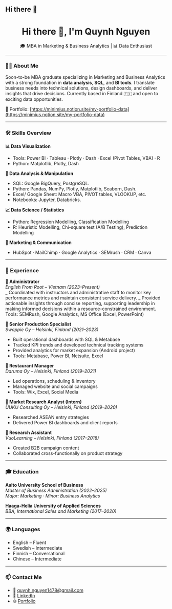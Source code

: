 ## Hi there 👋

<!--
**FeniceVi7/FeniceVi7** is a ✨ _special_ ✨ repository because its `README.md` (this file) appears on your GitHub profile.

Here are some ideas to get you started:

- 🔭 I’m currently working on ...
- 🌱 I’m currently learning ...
- 👯 I’m looking to collaborate on ...
- 🤔 I’m looking for help with ...
- 💬 Ask me about ...
- 📫 How to reach me: ...
- 😄 Pronouns: ...
- ⚡ Fun fact: ...
-->

<h1 align="center">Hi there 👋, I'm Quynh Nguyen</h1>
<p align="center">
  🎓 MBA in Marketing & Business Analytics | 📊 Data Enthusiast 
</p>

---

### 👩‍💻 About Me
Soon-to-be MBA graduate specializing in Marketing and Business Analytics with a strong foundation in **data analysis**, **SQL**, and **BI tools**. I translate business needs into technical solutions, design dashboards, and deliver insights that drive decisions. Currently based in Finland 🇫🇮 and open to exciting data opportunities.

🔗 Portfolio: [https://minimius.notion.site/my-portfolio-data](https://minimius.notion.site/my-portfolio-data)

---

### 🛠 Skills Overview

**📊 Data Visualization**  
- Tools: Power BI · Tableau · Plotly · Dash · Excel (Pivot Tables, VBA) · R
- Python: Matplotlib, Plotly, Dash

**📑 Data Analysis & Manipulation**  
- SQL: Google BigQuery, PostgreSQL.
- Python: Pandas, NumPy, Plotly, Matplotlib, Seaborn, Dash.
- Excel/ Google Sheet: Macro VBA, PIVOT tables, VLOOKUP, etc.
- Notebooks: Jupyter, Databricks.

**📈 Data Science / Statistics**  
- Python: Regression Modelling, Classification Modelling
- R: Heuristic Modelling, Chi-square test (A/B Testing), Prediction Modelling

**🧰 Marketing & Communication**  
- HubSpot · MailChimp · Google Analytics · SEMrush · CRM · Canva

---

### 💼 Experience

**📌 Administrator**  
*English From Root – Vietnam (2023–Present)*  
_ Coordinated with instructors and administrative staff to monitor key performance metrics and maintain consistent service delivery.
_ Provided actionable insights through concise reporting, supporting leadership in making informed decisions within a resource-constrained environment.
Tools: SEMRush, Google Analytics, MS Office (Excel, PowerPoint)

**📌 Senior Production Specialist**  
*Swappie Oy – Helsinki, Finland (2021–2023)*  
- Built operational dashboards with SQL & Metabase  
- Tracked KPI trends and developed technical tracking systems  
- Provided analytics for market expansion (Android project)  
- Tools: Metabase, Power BI, Netsuite, Excel

**📌 Restaurant Manager**  
*Daruma Oy – Helsinki, Finland (2019–2021)*  
- Led operations, scheduling & inventory  
- Managed website and social campaigns  
- Tools: Wix, Excel, Social Media

**📌 Market Research Analyst (Intern)**  
*UUKU Consulting Oy – Helsinki, Finland (2019–2020)*  
- Researched ASEAN entry strategies  
- Delivered Power BI dashboards and client reports  

**📌 Research Assistant**  
*VuoLearning – Helsinki, Finland (2017–2018)*  
- Created B2B campaign content  
- Collaborated cross-functionally on product strategy

---

### 🎓 Education

**Aalto University School of Business**  
*Master of Business Administration (2022–2025)*  
*Major: Marketing · Minor: Business Analytics*

**Haaga-Helia University of Applied Sciences**  
*BBA, International Sales and Marketing (2017–2020)*

---

### 🌍 Languages
- English – Fluent  
- Swedish – Intermediate  
- Finnish – Conversational  
- Chinese – Intermediate  

---

### 📫 Contact Me
- 📧 quynh.nguyen1478@gmail.com  
- 💼 [LinkedIn](https://linkedin.com/in/quynhnguyen1478)  
- 🌐 [Portfolio](https://minimius.notion.site/my-portfolio-data)  

